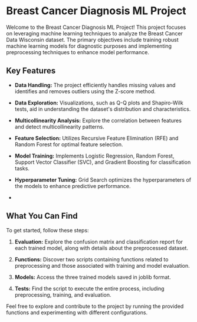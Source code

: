 # Breast Cancer Diagnosis ML Project

Welcome to the Breast Cancer Diagnosis ML Project! This project focuses on leveraging machine learning techniques to analyze the Breast Cancer Data Wisconsin dataset. The primary objectives include training robust machine learning models for diagnostic purposes and implementing preprocessing techniques to enhance model performance.

## Key Features

- **Data Handling:** The project efficiently handles missing values and identifies and removes outliers using the Z-score method.
- **Data Exploration:** Visualizations, such as Q-Q plots and Shapiro-Wilk tests, aid in understanding the dataset's distribution and characteristics.
- **Multicollinearity Analysis:** Explore the correlation between features and detect multicollinearity patterns.
- **Feature Selection:** Utilizes Recursive Feature Elimination (RFE) and Random Forest for optimal feature selection.
- **Model Training:** Implements Logistic Regression, Random Forest, Support Vector Classifier (SVC), and Gradient Boosting for classification tasks.
- **Hyperparameter Tuning:** Grid Search optimizes the hyperparameters of the models to enhance predictive performance.

- 
## What You Can Find

To get started, follow these steps:

1. **Evaluation:** Explore the confusion matrix and classification report for each trained model, along with details about the preprocessed dataset.

2. **Functions:** Discover two scripts containing functions related to preprocessing and those associated with training and model evaluation.

3. **Models:** Access the three trained models saved in joblib format.

4. **Tests:** Find the script to execute the entire process, including preprocessing, training, and evaluation.

Feel free to explore and contribute to the project by running the provided functions and experimenting with different configurations.
